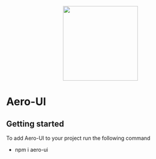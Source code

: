<p align="center">
  <a href="http://aero-ui.com">
    <img width="200" src="https://aero-ui.com/images/Aero-ui.jpg">
  </a>
</p>

# Aero-UI

## Getting started

To add Aero-UI to your project run the following command

* npm i aero-ui